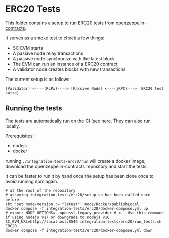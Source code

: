 # ERC20 Tests

This folder contains a setup to run ERC20 tests from
[openzeppelin-contracts](https://github.com/OpenZeppelin/openzeppelin-contracts).

It serves as a smoke test to check a few things:

- SC EVM starts
- A passive node relay transactions
- A passive node synchronize with the latest block
- The EVM can run an instance of a ERC20 contract
- A validator node creates blocks with new transactions

The current setup is as follows:

```
[Validator] <----(RLPx)----> [Passive Node] <---(jRPC)---> [ERC20 test suite]
```

## Running the tests

The tests are automatically run on the CI (see [here](../../.github/workflows/ci.yml). They can
also run locally.

Prerequisites:

- nodejs
- docker

running `./integration-tests/erc20/run` will create a docker image, download the openzeppelin-contracts
repository and start the tests.

It can be faster to run it by hand once the setup has been done once to avoid running npm again.

```
# at the root of the repository
# assuming integration-tests/erc20/setup.sh has been called once before
sbt 'set node/version := "latest"' node/Docker/publishLocal
docker compose -f integration-tests/erc20/docker-compose.yml up
# export NODE_OPTIONS=--openssl-legacy-provider # <-- Use this command if using nodejs v17 or downgrade to nodejs v16
SC_EVM_URL=http://localhost:8546 integration-tests/erc20/run_tests.sh ERC20
docker compose -f integration-tests/erc20/docker-compose.yml down
```
